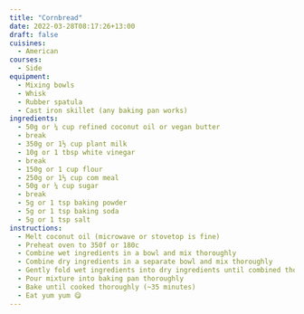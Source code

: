 ```yaml
---
title: "Cornbread"
date: 2022-03-28T08:17:26+13:00
draft: false
cuisines:
  - American
courses:
  - Side
equipment:
  - Mixing bowls
  - Whisk
  - Rubber spatula
  - Cast iron skillet (any baking pan works)
ingredients:
  - 50g or ¼ cup refined coconut oil or vegan butter
  - break
  - 350g or 1½ cup plant milk
  - 10g or 1 tbsp white vinegar
  - break
  - 150g or 1 cup flour
  - 250g or 1⅓ cup com meal
  - 50g or ¼ cup sugar
  - break
  - 5g or 1 tsp baking powder
  - 5g or 1 tsp baking soda
  - 5g or 1 tsp salt
instructions:
  - Melt coconut oil (microwave or stovetop is fine)
  - Preheat oven to 350f or 180c
  - Combine wet ingredients in a bowl and mix thoroughly
  - Combine dry ingredients in a separate bowl and mix thoroughly
  - Gently fold wet ingredients into dry ingredients until combined thoroughly
  - Pour mixture into baking pan thoroughly
  - Bake until cooked thoroughly (~35 minutes)
  - Eat yum yum 😋
---
```


